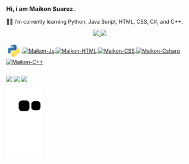 ### Hi, i am Maikon Suarez.



🧐🤓 I’m currently learning Python, Java Script, HTML, CSS, C#, and C++.
<div align="center">
  <a href="https://github.com/Maikon-Suarez">
  <img height="180em" src="https://github-readme-stats.vercel.app/api?username=Maikon-Suarez&show_icons=true&theme=dark&include_all_commits=true&count_private=true"/>
  <img height="180em" src="https://github-readme-stats.vercel.app/api/top-langs/?username=Maikon-Suarez&layout=compact&langs_count=7&theme=dark"/>
</div>
  
  <div style="display: inline_block"><br>
  <img align="center" alt="Maikon-Python" height="40" width="40" src="https://raw.githubusercontent.com/devicons/devicon/master/icons/python/python-original.svg">
  <img align="center" alt="Maikon-Js" height="40" width="40" src="https://cdn.jsdelivr.net/gh/devicons/devicon/icons/javascript/javascript-plain.svg">
  <img align="center" alt="Maikon-HTML" height="40" width="40" src="https://cdn.jsdelivr.net/gh/devicons/devicon/icons/html5/html5-original.svg">
  <img align="center" alt="Maikon-CSS" height="40" width="40" src="https://cdn.jsdelivr.net/gh/devicons/devicon/icons/css3/css3-original.svg">
  <img align="center" alt="Maikon-Csharp" height="40" width="40" src="https://cdn.jsdelivr.net/gh/devicons/devicon/icons/csharp/csharp-original.svg">
  <img align="center" alt="Maikon-C++" height="45" width="45" src="https://img.icons8.com/color/144/000000/c-plus-plus-logo.png">
  </div>
  
  ##
 
<div> 
  <a href="https://www.instagram.com/maikon_sg/" target="_blank"><img src="https://img.shields.io/badge/-Instagram-%23E4405F?style=for-the-badge&logo=instagram&logoColor=white" target="_blank"></a>
 	<a href ="maikon.s.gomes@gmail.com"><img src="https://img.shields.io/badge/-Gmail-%23333?style=for-the-badge&logo=gmail&logoColor=white" target="_blank"></a>
  <a href="https://www.linkedin.com/in/maikon-suarez-gomes-9004a9127/" target="_blank"><img src="https://img.shields.io/badge/-LinkedIn-%230077B5?style=for-the-badge&logo=linkedin&logoColor=white" target="_blank"></a> 
 
  ![Snake animation](https://github.com/rafaballerini/rafaballerini/blob/output/github-contribution-grid-snake.svg)
 
</div>
